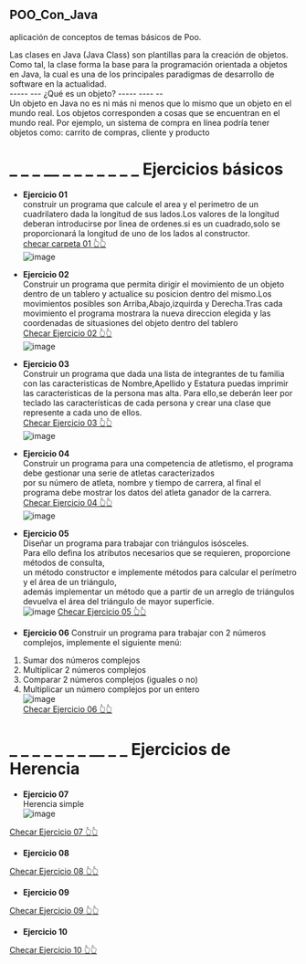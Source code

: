 ##              POO_Con_Java
aplicación de conceptos de temas básicos de Poo.
            
Las clases en Java (Java Class) son plantillas para la creación de objetos. Como tal, la clase forma la base para la programación orientada a objetos en Java, 
la cual es una de los principales paradigmas de desarrollo de software en la actualidad.                                                    
                                    -----   ---   ¿Qué es un objeto? ----- ---- --                                                                                     
 Un objeto en Java no es ni más ni menos que lo mismo que un objeto en el mundo real. Los objetos corresponden a cosas que se encuentran en el mundo real.
 Por ejemplo, un sistema de compra en línea podría tener objetos como: carrito de compras, cliente y producto
 
 #  _ _ _  __ _  _ _ _  _ _ _      Ejercicios básicos                     
 
 - **Ejercicio 01**                                                                                                                                           
construir un programa que calcule el area y el perimetro de un cuadrilatero dada la longitud de sus lados.Los valores de la longitud deberan introducirse por linea de  ordenes.si es un cuadrado,solo se proporcionará la longitud de uno de los lados al constructor.                                     
 [ checar carpeta 01 👆👆 ](https://github.com/Emmlg/POO_Con_Java/tree/main/Ejercicio01)                                     
 ![image](https://user-images.githubusercontent.com/105991940/175837411-60fe31e2-05cd-47bd-9b4c-8a16e29efd01.png)


- **Ejercicio 02**                                                        
Construir un programa que permita dirigir el movimiento de un objeto dentro de un tablero y actualice su posicion dentro del mismo.Los movimientos posibles son Arriba,Abajo,izquirda y Derecha.Tras cada movimiento el programa mostrara la nueva direccion elegida y las coordenadas de situasiones del objeto dentro del tablero  
[ Checar Ejercicio 02 👆👆](https://github.com/Emmlg/POO_Con_Java/tree/main/Ejercicio02)                                  
 ![image](https://user-images.githubusercontent.com/105991940/175843412-17c2ea20-cba4-4818-8f7e-bea2c2affd00.png)

-  **Ejercicio 03**                                                                                                                                            
Construir un programa que dada una lista de integrantes de tu familia con las caracteristicas de Nombre,Apellido y Estatura puedas imprimir las caracteristicas de la persona mas alta. Para ello,se deberán leer por teclado las características de cada persona y crear una clase que represente a cada uno de ellos.                          
[ Checar Ejercicio 03 👆👆 ](https://github.com/Emmlg/POO_Con_Java/tree/main/Ejercicio03)                                                                                          
![image](https://user-images.githubusercontent.com/105991940/175964492-78e6d91e-74c1-4b8a-9e5e-aa871270171f.png)

- **Ejercicio 04**                                                      
Construir un programa para una competencia de atletismo, el programa debe gestionar una serie de atletas caracterizados                         
por su número de atleta, nombre y tiempo de carrera, al final el programa debe mostrar los datos del atleta ganador de la carrera.              
[ Checar Ejercicio 04 👆👆 ](https://github.com/Emmlg/POO_Con_Java/tree/main/Ejercicio04)                               
![image](https://user-images.githubusercontent.com/105991940/176077747-60044622-a694-4456-99df-b309187f66c5.png)

- **Ejercicio 05**                              
Diseñar un programa para trabajar con triángulos isósceles.                        
Para ello defina los atributos necesarios que se requieren, proporcione métodos de consulta,                            
un método constructor e implemente métodos para calcular el perímetro y el área de un triángulo,                                    
además implementar un método que a partir de un arreglo de triángulos devuelva el área del triángulo de mayor superficie.                                   
![image](https://user-images.githubusercontent.com/105991940/176590670-1e4681a9-f67f-48b9-a94e-54537aa8422a.png)
[ Checar Ejercicio 05 👆👆 ](https://github.com/Emmlg/POO_Con_Java/tree/main/Ejercicio05)                               

- **Ejercicio 06**
Construir un programa para trabajar con 2 números complejos, implemente el siguiente menú:
1. Sumar dos números complejos
2. Multiplicar 2 números complejos
3. Comparar 2 números complejos (iguales o no)
4. Multiplicar un número complejos por un entero                                    
![image](https://user-images.githubusercontent.com/105991940/177024460-22f65817-307b-471e-baa9-2bd8630431d9.png)                                                      
[ Checar Ejercicio 06 👆👆 ](https://github.com/Emmlg/POO_Con_Java/tree/main/Ejercicio06)                               

#  _ _ _ _ _ _ _ __ _ _  Ejercicios de Herencia                          

- **Ejercicio 07**                                          
Herencia simple                                                                                                
![image](https://user-images.githubusercontent.com/105991940/177071322-c0089661-4da4-48c8-b5dd-8b695ec28d0e.png)        

[ Checar Ejercicio 07 👆👆 ](https://github.com/Emmlg/POO_Con_Java/tree/main/Ejercicio07)       



- **Ejercicio 08**

[ Checar Ejercicio 08 👆👆 ](https://github.com/Emmlg/POO_Con_Java/tree/main/Ejercicio08)




- **Ejercicio 09**

[ Checar Ejercicio 09 👆👆 ](https://github.com/Emmlg/POO_Con_Java/tree/main/Ejercicio09)



- **Ejercicio 10**

[ Checar Ejercicio 10 👆👆 ](https://github.com/Emmlg/POO_Con_Java/tree/main/Ejercicio10)



 
 
 
 
 
 
 



